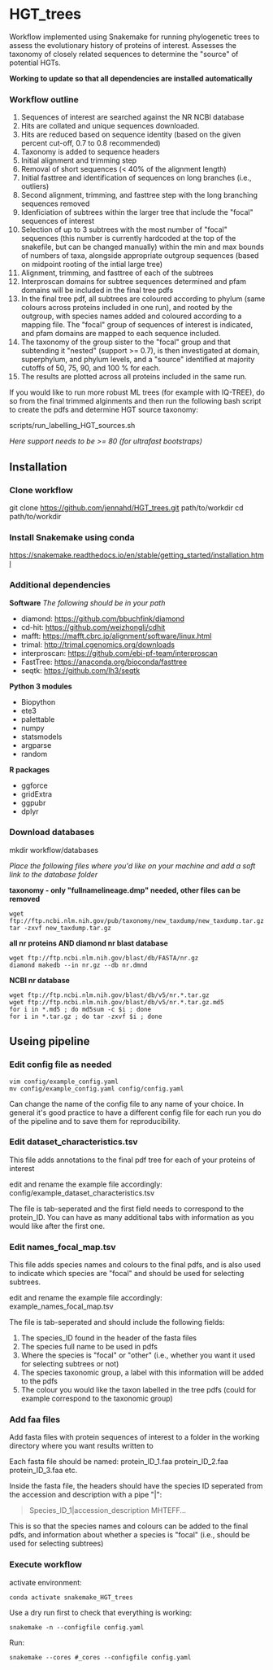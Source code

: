 # HGT_trees
Workflow implemented using Snakemake for running phylogenetic trees to assess the evolutionary history of proteins of interest. Assesses the taxonomy of closely related sequences to determine the "source" of potential HGTs.

**Working to update so that all dependencies are installed automatically**

### Workflow outline

1. Sequences of interest are searched against the NR NCBI database
2. Hits are collated and unique sequences downloaded.
3. Hits are reduced based on sequence identity (based on the given percent cut-off, 0.7 to 0.8 recommended)
4. Taxonomy is added to sequence headers
5. Initial alignment and trimming step
6. Removal of short sequences (< 40% of the alignment length)
7. Initial fasttree and identification of sequences on long branches (i.e., outliers)
8. Second alignment, trimming, and fasttree step with the long branching sequences removed
9. Idenficiation of subtrees within the larger tree that include the "focal" sequences of interest
10. Selection of up to 3 subtrees with the most number of "focal" sequences (this number is currently hardcoded at the top of the snakefile, but can be changed manually) within the min and max bounds of numbers of taxa, alongside appropriate outgroup sequences (based on midpoint rooting of the intial large tree)
11. Alignment, trimming, and fasttree of each of the subtrees
12. Interproscan domains for subtree sequences determined and pfam domains will be included in the final tree pdfs
13. In the final tree pdf, all subtrees are coloured according to phylum (same colours across proteins included in one run), and rooted by the outgroup, with species names added and coloured according to a mapping file. The "focal" group of sequences of interest is indicated, and pfam domains are mapped to each sequence included.
14. The taxonomy of the group sister to the "focal" group and that subtending it "nested" (support >= 0.7), is then investigated at domain, superphylum, and phylum levels, and a "source" identified at majority cutoffs of 50, 75, 90, and 100 % for each.
15. The results are plotted across all proteins included in the same run.

If you would like to run more robust ML trees (for example with IQ-TREE), do so from the final trimmed alginments and then run the following bash script to create the pdfs and determine HGT source taxonomy:

scripts/run_labelling_HGT_sources.sh

*Here support needs to be >= 80 (for ultrafast bootstraps)*

## Installation

### Clone workflow
git clone https://github.com/jennahd/HGT_trees.git path/to/workdir
cd path/to/workdir

### Install Snakemake using conda
https://snakemake.readthedocs.io/en/stable/getting_started/installation.html

### Additional dependencies

**Software**
*The following should be in your path*
- diamond: https://github.com/bbuchfink/diamond
- cd-hit: https://github.com/weizhongli/cdhit
- mafft: https://mafft.cbrc.jp/alignment/software/linux.html
- trimal: http://trimal.cgenomics.org/downloads
- interproscan: https://github.com/ebi-pf-team/interproscan
- FastTree: https://anaconda.org/bioconda/fasttree
- seqtk: https://github.com/lh3/seqtk

**Python 3 modules**
- Biopython
- ete3
- palettable
- numpy
- statsmodels
- argparse
- random

**R packages**
- ggforce
- gridExtra
- ggpubr
- dplyr

### Download databases
mkdir workflow/databases

*Place the following files where you'd like on your machine and add a soft link to the database folder*

**taxonomy - only "fullnamelineage.dmp" needed, other files can be removed**
```
wget ftp://ftp.ncbi.nlm.nih.gov/pub/taxonomy/new_taxdump/new_taxdump.tar.gz
tar -zxvf new_taxdump.tar.gz
```

**all nr proteins AND diamond nr blast database**
```
wget ftp://ftp.ncbi.nlm.nih.gov/blast/db/FASTA/nr.gz
diamond makedb --in nr.gz --db nr.dmnd
```

**NCBI nr database**
```
wget ftp://ftp.ncbi.nlm.nih.gov/blast/db/v5/nr.*.tar.gz
wget ftp://ftp.ncbi.nlm.nih.gov/blast/db/v5/nr.*.tar.gz.md5
for i in *.md5 ; do md5sum -c $i ; done
for i in *.tar.gz ; do tar -zxvf $i ; done
```

## Useing pipeline

### Edit config file as needed
```
vim config/example_config.yaml
mv config/example_config.yaml config/config.yaml
```

Can change the name of the config file to any name of your choice. In general it's good practice to have a different config file for each run you do of the pipeline and to save them for reproducibility.

### Edit dataset_characteristics.tsv
This file adds annotations to the final pdf tree for each of your proteins of interest

edit and rename the example file accordingly:
config/example_dataset_characteristics.tsv

The file is tab-seperated and the first field needs to correspond to the protein_ID. You can have as many additional tabs with information as you would like after the first one.

### Edit names_focal_map.tsv
This file adds species names and colours to the final pdfs, and is also used to indicate which species are "focal" and should be used for selecting subtrees.

edit and rename the example file accordingly:
example_names_focal_map.tsv

The file is tab-seperated and should include the following fields:

1. The species_ID found in the header of the fasta files
2. The species full name to be used in pdfs
3. Where the species is "focal" or "other" (i.e., whether you want it used for selecting subtrees or not)
4. The species taxonomic group, a label with this information will be added to the pdfs
5. The colour you would like the taxon labelled in the tree pdfs (could for example correspond to the taxonomic group) 

### Add faa files
Add fasta files with protein sequences of interest to a folder in the working directory where you want results written to

Each fasta file should be named:
protein_ID_1.faa
protein_ID_2.faa
protein_ID_3.faa etc.

Inside the fasta file, the headers should have the species ID seperated from the accession and description with a pipe "|":

>Species_ID_1|accession_description
MHTEFF...

This is so that the species names and colours can be added to the final pdfs, and information about whether a species is "focal" (i.e., should be used for selecting subtrees)

### Execute workflow
activate environment:
```
conda activate snakemake_HGT_trees
```

Use a dry run first to check that everything is working:
```
snakemake -n --configfile config.yaml 
```

Run:
```
snakemake --cores #_cores --configfile config.yaml
```
